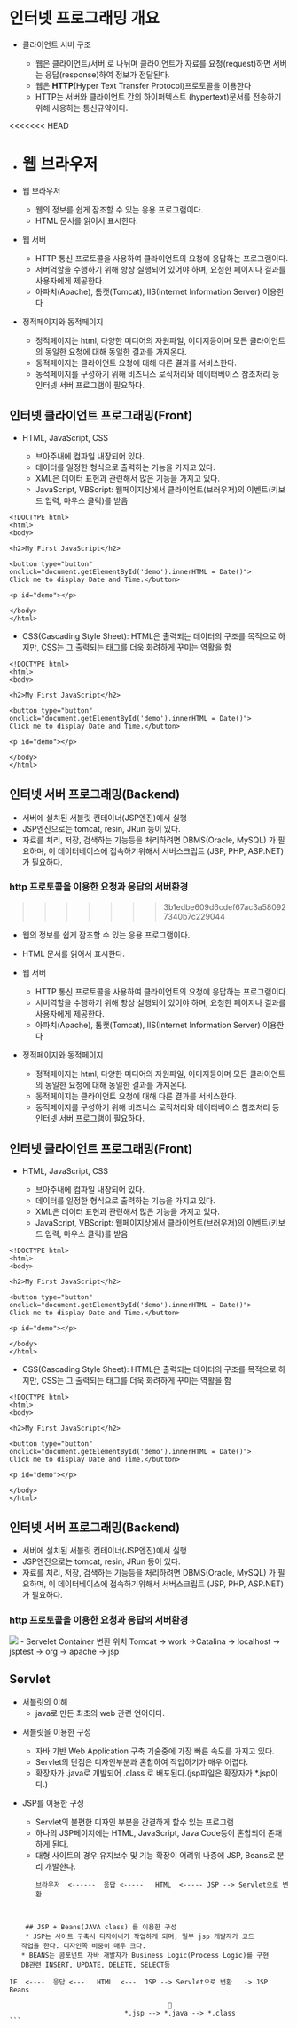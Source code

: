 # 인터넷 프로그래밍 개요

- 클라이언트 서버 구조

  - 웹은 클라이언트/서버 로 나뉘며 클라이언트가 자료를 요청(request)하면 서버는 응답(response)하여 정보가 전달된다.
  - 웹은 **HTTP**(Hyper Text Transfer Protocol)프로토콜을 이용한다
  - HTTP는 서버와 클라이언트 간의 하이퍼텍스트
    (hypertext)문서를 전송하기 위해 사용하는 통신규약이다.

<<<<<<< HEAD

- # 웹 브라우저

* 웹 브라우저

  - 웹의 정보를 쉽게 잠조할 수 있는 응용 프로그램이다.
  - HTML 문서를 읽어서 표시한다.

* 웹 서버
  - HTTP 통신 프로토콜을 사용하여 클라이언트의 요청에 응답하는
    프로그램이다.
  - 서버역할을 수행하기 위해 항상 실행되어 있어야 하며, 요청한 페이지나
    결과를 사용자에게 제공한다.
  - 아파치(Apache), 톰캣(Tomcat), IIS(Internet Information Server) 이용한다
* 정적페이지와 동적페이지
  - 정적페이지는 html, 다양한 미디어의 자원파일, 이미지등이며 모든
    클라이언트의 동일한 요청에 대해 동일한 결과를 가져온다.
  - 동적페이지는 클라이언트 요청에 대해 다른 결과를 서비스한다.
  - 동적페이지를 구성하기 위해 비즈니스 로직처리와 데이터베이스 참조처리
    등 인터넷 서버 프로그램이 필요하다.

## 인터넷 클라이언트 프로그래밍(Front)

- HTML, JavaScript, CSS

  - 브아주내에 컴파일 내장되어 있다.
  - 데이터를 일정한 형식으로 출력하는 기능을 가지고 있다.
  - XML은 데이터 표현과 관련해서 많은 기능을 가지고 있다.

  * JavaScript, VBScript: 웹페이지상에서 클라이언트(브러우저)의
    이벤트(키보드 입력, 마우스 클릭)를 받음

```
<!DOCTYPE html>
<html>
<body>

<h2>My First JavaScript</h2>

<button type="button"
onclick="document.getElementById('demo').innerHTML = Date()">
Click me to display Date and Time.</button>

<p id="demo"></p>

</body>
</html>
```

- CSS(Cascading Style Sheet): HTML은 출력되는 데이터의 구조를 목적으로
  하지만, CSS는 그 출력되는 태그를 더욱 화려하게 꾸미는 역활을 함

```
<!DOCTYPE html>
<html>
<body>

<h2>My First JavaScript</h2>

<button type="button"
onclick="document.getElementById('demo').innerHTML = Date()">
Click me to display Date and Time.</button>

<p id="demo"></p>

</body>
</html>
```

## 인터넷 서버 프로그래밍(Backend)

- 서버에 설치된 서블릿 컨테이너(JSP엔진)에서 실행
- JSP엔진으로는 tomcat, resin, JRun 등이 있다.
- 자료를 처리, 저장, 검색하는 기능등을 처리하려면 DBMS(Oracle, MySQL)
  가 필요하며, 이 데이터베이스에 접속하기위해서 서버스크립트
  (JSP, PHP, ASP.NET)가 필요하다.

### http 프로토콜을 이용한 요청과 응답의 서버환경

> > > > > > > 3b1edbe609d6cdef67ac3a580927340b7c229044

- 웹의 정보를 쉽게 잠조할 수 있는 응용 프로그램이다.
- HTML 문서를 읽어서 표시한다.

- 웹 서버
  - HTTP 통신 프로토콜을 사용하여 클라이언트의 요청에 응답하는
    프로그램이다.
  - 서버역할을 수행하기 위해 항상 실행되어 있어야 하며, 요청한 페이지나
    결과를 사용자에게 제공한다.
  - 아파치(Apache), 톰캣(Tomcat), IIS(Internet Information Server) 이용한다
- 정적페이지와 동적페이지
  - 정적페이지는 html, 다양한 미디어의 자원파일, 이미지등이며 모든
    클라이언트의 동일한 요청에 대해 동일한 결과를 가져온다.
  - 동적페이지는 클라이언트 요청에 대해 다른 결과를 서비스한다.
  - 동적페이지를 구성하기 위해 비즈니스 로직처리와 데이터베이스 참조처리
    등 인터넷 서버 프로그램이 필요하다.

## 인터넷 클라이언트 프로그래밍(Front)

- HTML, JavaScript, CSS

  - 브아주내에 컴파일 내장되어 있다.
  - 데이터를 일정한 형식으로 출력하는 기능을 가지고 있다.
  - XML은 데이터 표현과 관련해서 많은 기능을 가지고 있다.

  * JavaScript, VBScript: 웹페이지상에서 클라이언트(브러우저)의
    이벤트(키보드 입력, 마우스 클릭)를 받음

```
<!DOCTYPE html>
<html>
<body>

<h2>My First JavaScript</h2>

<button type="button"
onclick="document.getElementById('demo').innerHTML = Date()">
Click me to display Date and Time.</button>

<p id="demo"></p>

</body>
</html>
```

- CSS(Cascading Style Sheet): HTML은 출력되는 데이터의 구조를 목적으로
  하지만, CSS는 그 출력되는 태그를 더욱 화려하게 꾸미는 역활을 함

```
<!DOCTYPE html>
<html>
<body>

<h2>My First JavaScript</h2>

<button type="button"
onclick="document.getElementById('demo').innerHTML = Date()">
Click me to display Date and Time.</button>

<p id="demo"></p>

</body>
</html>
```

## 인터넷 서버 프로그래밍(Backend)

- 서버에 설치된 서블릿 컨테이너(JSP엔진)에서 실행
- JSP엔진으로는 tomcat, resin, JRun 등이 있다.
- 자료를 처리, 저장, 검색하는 기능등을 처리하려면 DBMS(Oracle, MySQL)
  가 필요하며, 이 데이터베이스에 접속하기위해서 서버스크립트
  (JSP, PHP, ASP.NET)가 필요하다.

### http 프로토콜을 이용한 요청과 응답의 서버환경

<img src ="http 프로토콜을 이용한 요청과 응답의 서버환경.jpg">
 - Servelet Container 변환 위치
   Tomcat -> work ->Catalina -> localhost -> jsptest -> org -> apache -> jsp
 
## Servlet
* 서블릿의 이해
  - java로 만든 최초의 web 관련 언어이다.

- 서블릿을 이용한 구성

  - 자바 기반 Web Application 구축 기술중에 가장 빠른 속도를 가지고 있다.
  - Servlet의 단점은 디자인부분과 혼합하여 작업하기가 매우 어렵다.
  - 확장자가 .java로 개발되어 .class 로 배포된다.(jsp파일은 확장자가 \*.jsp이다.)

- JSP를 이용한 구성
  - Servlet의 불편한 디자인 부분을 간결하게 할수 있는 프로그램
  - 하나의 JSP페이지에는 HTML, JavaScript, Java Code등이 혼합되어 존재하게 된다.
  - 대형 사이트의 경우 유지보수 및 기능 확장이 어려워 나중에 JSP, Beans로 분리
    개발한다.
    ```
    브라우저  <------  응답 <-----   HTML  <----- JSP --> Servlet으로 변환
    ```

```


    ## JSP + Beans(JAVA class) 를 이용한 구성
    * JSP는 사이트 구축시 디자이너가 작업하게 되며, 일부 jsp 개발자가 코드
   작업을 한다. 디자인쪽 비중이 매우 크다.
   * BEANS는 콤포넌트 자바 개발자가 Business Logic(Process Logic)를 구현
   DB관련 INSERT, UPDATE, DELETE, SELECT등
```

    IE  <----  응답 <---   HTML  <---  JSP --> Servlet으로 변환   -> JSP Beans

                                            🔼
                                 *.jsp --> *.java --> *.class
    ```
